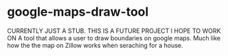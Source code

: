 # google-maps-draw-tool
CURRENTLY JUST A STUB. THIS IS A FUTURE PROJECT I HOPE TO WORK ON
A tool that allows a user to draw boundaries on google maps. Much like how the the map on Zillow works when seraching for a house.

